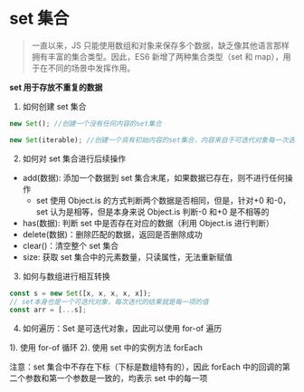 # set 集合

> 一直以来，JS 只能使用数组和对象来保存多个数据，缺乏像其他语言那样拥有丰富的集合类型。因此，ES6 新增了两种集合类型（set 和 map），用于在不同的场景中发挥作用。

**set 用于存放不重复的数据**

1. 如何创建 set 集合

```js
new Set(); //创建一个没有任何内容的set集合

new Set(iterable); //创建一个具有初始内容的set集合，内容来自于可迭代对象每一次迭代的结果
```

2. 如何对 set 集合进行后续操作

- add(数据): 添加一个数据到 set 集合末尾，如果数据已存在，则不进行任何操作
  - set 使用 Object.is 的方式判断两个数据是否相同，但是，针对+0 和-0，set 认为是相等，但是本身来说 Object.is 判断-0 和+0 是不相等的
- has(数据): 判断 set 中是否存在对应的数据（利用 Object.is 进行判断）
- delete(数据)：删除匹配的数据，返回是否删除成功
- clear()：清空整个 set 集合
- size: 获取 set 集合中的元素数量，只读属性，无法重新赋值

3. 如何与数组进行相互转换

```js
const s = new Set([x, x, x, x, x]);
// set本身也是一个可迭代对象，每次迭代的结果就是每一项的值
const arr = [...s];
```

4. 如何遍历：Set 是可迭代对象，因此可以使用 for-of 遍历

1). 使用 for-of 循环
2). 使用 set 中的实例方法 forEach

注意：set 集合中不存在下标（下标是数组特有的），因此 forEach 中的回调的第二个参数和第一个参数是一致的，均表示 set 中的每一项
